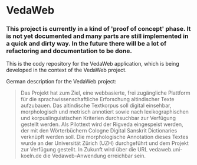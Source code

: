 # VedaWeb

### This project is currently in a kind of 'proof of concept' phase. It is not yet documented and many parts are still implemented in a quick and dirty way. In the future there will be a lot of refactoring and documentation to be done.

This is the cody repository for the VedaWeb application, which is being developed in the context of the VedaWeb project.

German description for the VedaWeb project:
> Das Projekt hat zum Ziel, eine webbasierte, frei zugängliche Plattform für die sprachwissenschaftliche Erforschung altindischer Texte aufzubauen. Das altindische Textkorpus soll digital einsehbar, morphologisch und metrisch annotiert sowie nach lexikographischen und korpuslinguistischen Kriterien durchsuchbar zur Verfügung gestellt werden. Als Pilottext wird der Rigveda eingespeist werden, der mit den Wörterbüchern Cologne Digital Sanskrit Dictionaries verknüpft werden soll. Die morphologische Annotation dieses Textes wurde an der Universität Zürich (UZH) durchgeführt und dem Projekt zur Verfügung gestellt. In Zukunft wird über die URL vedaweb.uni-koeln.de die Vedaweb-Anwendung erreichbar sein.
